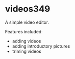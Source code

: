 # videos349

A simple video editor.

Features included:
* adding videos
* adding introductory pictures
* triming videos